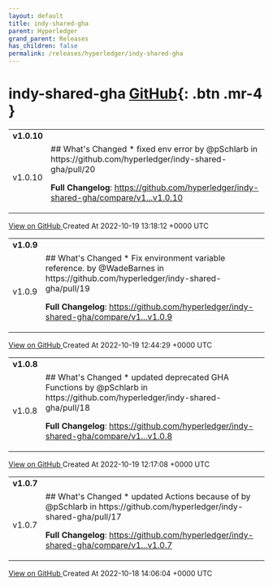 ```yaml
---
layout: default
title: indy-shared-gha
parent: Hyperledger
grand_parent: Releases
has_children: false
permalink: /releases/hyperledger/indy-shared-gha
---
```


# indy-shared-gha <span class="fs-3 right-align">[GitHub](https://github.com/hyperledger/indy-shared-gha){: .btn .mr-4 }</span>


<div>
    <table>
        <tr>
            <td colspan="2">
                <b>
                    v1.0.10
                </b>
            </td>
        </tr>
        <tr>
            <td>
                <span class="chip">
                    v1.0.10
                </span>
            </td>
            <td>
                ## What's Changed
* fixed env error by @pSchlarb in https://github.com/hyperledger/indy-shared-gha/pull/20


**Full Changelog**: https://github.com/hyperledger/indy-shared-gha/compare/v1...v1.0.10
            </td>
        </tr>
    </table>
    <a href="https://github.com/hyperledger/indy-shared-gha/releases/tag/v1.0.10" class=".btn">
        View on GitHub
    </a>
    <span class="right-align">
        Created At 2022-10-19 13:18:12 +0000 UTC
    </span>
</div>

<div>
    <table>
        <tr>
            <td colspan="2">
                <b>
                    v1.0.9
                </b>
            </td>
        </tr>
        <tr>
            <td>
                <span class="chip">
                    v1.0.9
                </span>
            </td>
            <td>
                ## What's Changed
* Fix environment variable reference. by @WadeBarnes in https://github.com/hyperledger/indy-shared-gha/pull/19


**Full Changelog**: https://github.com/hyperledger/indy-shared-gha/compare/v1...v1.0.9
            </td>
        </tr>
    </table>
    <a href="https://github.com/hyperledger/indy-shared-gha/releases/tag/v1.0.9" class=".btn">
        View on GitHub
    </a>
    <span class="right-align">
        Created At 2022-10-19 12:44:29 +0000 UTC
    </span>
</div>

<div>
    <table>
        <tr>
            <td colspan="2">
                <b>
                    v1.0.8
                </b>
            </td>
        </tr>
        <tr>
            <td>
                <span class="chip">
                    v1.0.8
                </span>
            </td>
            <td>
                ## What's Changed
* updated deprecated GHA Functions  by @pSchlarb in https://github.com/hyperledger/indy-shared-gha/pull/18


**Full Changelog**: https://github.com/hyperledger/indy-shared-gha/compare/v1...v1.0.8
            </td>
        </tr>
    </table>
    <a href="https://github.com/hyperledger/indy-shared-gha/releases/tag/v1.0.8" class=".btn">
        View on GitHub
    </a>
    <span class="right-align">
        Created At 2022-10-19 12:17:08 +0000 UTC
    </span>
</div>

<div>
    <table>
        <tr>
            <td colspan="2">
                <b>
                    v1.0.7
                </b>
            </td>
        </tr>
        <tr>
            <td>
                <span class="chip">
                    v1.0.7
                </span>
            </td>
            <td>
                ## What's Changed
* updated Actions because of by @pSchlarb in https://github.com/hyperledger/indy-shared-gha/pull/17


**Full Changelog**: https://github.com/hyperledger/indy-shared-gha/compare/v1...v1.0.7
            </td>
        </tr>
    </table>
    <a href="https://github.com/hyperledger/indy-shared-gha/releases/tag/v1.0.7" class=".btn">
        View on GitHub
    </a>
    <span class="right-align">
        Created At 2022-10-18 14:06:04 +0000 UTC
    </span>
</div>

